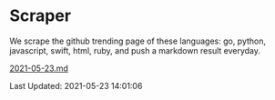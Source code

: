 # Scraper

We scrape the github trending page of these languages: go, python, javascript, swift, html, ruby, and push a markdown result everyday.

[2021-05-23.md](https://github.com/henson/Scraper/blob/master/2021-05-23.md)

Last Updated: 2021-05-23 14:01:06